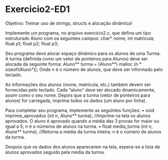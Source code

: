 # Exercicio2-ED1

Objetivo: Treinar uso de strings, structs e alocação dinâmica!

Implemente um programa, no arquivo exercicio2.c, que defina um tipo estruturado Aluno com os seguintes campos: 
char* nome; int matricula; float p1; float p2; float p3;

Seu programa deve alocar espaço dinâmico para os alunos de uma Turma. A turma (definida como um vetor de ponteiros para Alunos)
deve ser alocada da seguinte forma: Aluno** turma = (Aluno**) malloc (n * sizeof(Aluno*));
Onde n é o número de alunos, que deve ser informado pelo teclado.

As informações dos alunos (nome, matrícula, etc.) também devem ser fornecidas pelo teclado. Cada “aluno” deve ser alocado dinamicamente,
assim como o seu nome. Depois que a turma (vetor de ponteiros para alunos) for carregada, imprima todos os dados (um aluno por linha).

Para completar seu programa, implemente as seguintes funções:
• void imprime_aprovados (int n, Aluno** turma); //Imprime na tela os alunos aprovados. O aluno é aprovado quando a média das 3 provas for 
maior ou igual a 5; n é o números de alunos na turma.
• float media_turma (int n, Aluno** turma); //Retorna a média da turma inteira; n é o número de alunos da turma.

Despois que os dados dos alunos aparecerem na tela, espera-se a lista de alunos aprovados seguido pela média da turma.
